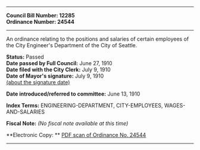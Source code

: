 * * * * *  
  
**Council Bill Number: [](#h0)[](#h2)12285**   
**Ordinance Number: 24544**  
  
* * * * *  
  
An ordinance relating to the positions and salaries of certain employees of the City Engineer's Department of the City of Seattle.  
  
**Status:** Passed   
**Date passed by Full Council:** June 27, 1910   
**Date filed with the City Clerk:** July 9, 1910   
**Date of Mayor's signature:** July 9, 1910   
[(about the signature date)](/~public/approvaldate.htm)   
  
  
**Date introduced/referred to committee:** June 13, 1910   
  
**Index Terms:** ENGINEERING-DEPARTMENT, CITY-EMPLOYEES, WAGES-AND-SALARIES  
  
**Fiscal Note:** *(No fiscal note available at this time)*  
  
**Electronic Copy: ** [PDF scan of Ordinance No. 24544](/~archives/Ordinances/Ord_24544.pdf)  
  
* * * * *  
